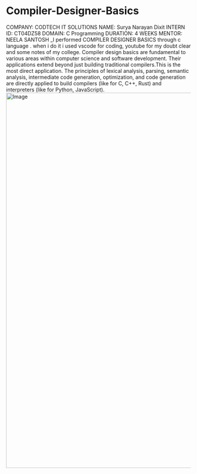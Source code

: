 # Compiler-Designer-Basics
COMPANY: CODTECH IT SOLUTIONS
NAME: Surya Narayan Dixit
INTERN ID: CT04DZ58
DOMAIN: C Programming
DURATION: 4 WEEKS
MENTOR: NEELA SANTOSH 
_I performed COMPILER DESIGNER BASICS through c language . when i do it i used vscode for coding, youtube for my doubt clear and some notes of my college.
Compiler design basics are fundamental to various areas within computer science and software development. Their applications extend beyond just building traditional compilers.This is the most direct application. The principles of lexical analysis, parsing, semantic analysis, intermediate code generation, optimization, and code generation are directly applied to build compilers (like for C, C++, Rust) and interpreters (like for Python, JavaScript).
<img width="1913" height="1021" alt="Image" src="https://github.com/user-attachments/assets/31551dd7-8e65-49e3-8e26-8934a99bcb6b" />
